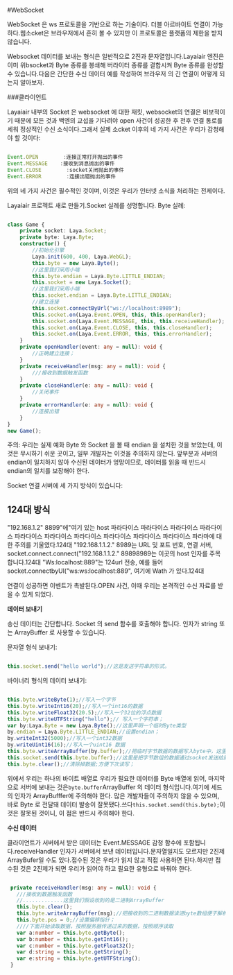 #WebSocket

WebSocket 은 ws 프로토콜을 기반으로 하는 기술이다. 더블 아르바이트 연결이 가능하다.웹소cket은 브라우저에서 흔히 볼 수 있지만 이 프로토콜은 플랫폼의 제한을 받지 않습니다.

Websocket 데이터를 보내는 형식은 일반적으로 2진과 문자열입니다.Layaiair 엔진은 이미 위bsocket과 Byte 종류를 봉쇄해 버라이터 종류를 결합시켜 Byte 종류를 완성할 수 있습니다.다음은 간단한 수신 데이터 예를 작성하여 브라우저 의 긴 연결이 어떻게 되는지 알아보자.

###클라이언트

Layaiair 내부의 Socket 은 websocket 에 대한 재킷, websocket의 연결은 비보적이기 때문에 모든 것과 백엔의 교섭을 기다려야 open 사건이 성공한 후 전후 연결 통로를 세워 정상적인 수신 소식이다.그래서 실제 소cket 이후의 네 가지 사건은 우리가 감청해야 할 것이다:


```typescript

Event.OPEN        :连接正常打开抛出的事件
Event.MESSAGE    :接收到消息抛出的事件
Event.CLOSE        :socket关闭抛出的事件
Event.ERROR        :连接出错抛出的事件
```


위의 네 가지 사건은 필수적인 것이며, 이것은 우리가 인터넷 소식을 처리하는 전제이다.

Layaiair 프로젝트 새로 만들기.Socket 실례를 성명합니다. Byte 실례:


```typescript

class Game {
    private socket: Laya.Socket;
    private byte: Laya.Byte;
    constructor() {
        //初始化引擎
        Laya.init(600, 400, Laya.WebGL);
        this.byte = new Laya.Byte();
        //这里我们采用小端
        this.byte.endian = Laya.Byte.LITTLE_ENDIAN;
        this.socket = new Laya.Socket();
        //这里我们采用小端
        this.socket.endian = Laya.Byte.LITTLE_ENDIAN;
        //建立连接
        this.socket.connectByUrl("ws://localhost:8989");
        this.socket.on(Laya.Event.OPEN, this, this.openHandler);
        this.socket.on(Laya.Event.MESSAGE, this, this.receiveHandler);
        this.socket.on(Laya.Event.CLOSE, this, this.closeHandler);
        this.socket.on(Laya.Event.ERROR, this, this.errorHandler);
    }
    private openHandler(event: any = null): void {
        //正确建立连接；
    }
    private receiveHandler(msg: any = null): void {
        ///接收到数据触发函数
    }
    private closeHandler(e: any = null): void {
        //关闭事件
    }
    private errorHandler(e: any = null): void {
        //连接出错
    }
}
new Game();
```


주의: 우리는 실제 예화 Byte 와 Socket 을 볼 때 endian 을 설치한 것을 보았는데, 이것은 무시하기 쉬운 곳이고, 일부 개발자는 이것을 주의하지 않는다. 앞부분과 서버의 endian이 일치하지 않아 수신된 데이터가 엉망이므로, 데이터를 읽을 때 반드시 endian의 일치를 보장해야 한다.

Socket 연결 서버에 세 가지 방식이 있습니다:

124대 방식
--------------------------------------------------------------------------------------------------------------------------------------------------------------------------------------------------------------------------------------------
"192.168.1.2" 8899"에"여기 있는 host 파라다이스 파라다이스 파라다이스 파라다이스 파라다이스 파라다이스 파라다이스 파라다이스 파라다이스 파라다이스 파라마에 대한 주의를 기울였다.124대
"192.168.1.1.2." 8989는 URL 및 포트 번호, 연결 서버, socket.connect.connect("192.168.1.1.2." 89898989는 이곳의 host 인자를 주목합니다.124대
"Ws:localhost:889"는 124url 전송, 예를 들어 socket.connectbyUl("ws:ws:localhost:889", 여기에 Wath 가 있다.124대

연결이 성공하면 이벤트가 촉발된다.OPEN 사건, 이때 우리는 본격적인 수신 자료를 받을 수 있게 되었다.

**데이터 보내기**

송신 데이터는 간단합니다. Socket 의 send 함수를 호출해야 합니다. 인자가 string 또는 ArrayBuffer 로 사용할 수 있습니다.

문자열 형식 보내기:


```typescript

this.socket.send("hello world");//这是发送字符串的形式。
```


바이너리 형식의 데이터 보내기:


```typescript

this.byte.writeByte(1);//写入一个字节
this.byte.writeInt16(20);//写入一个int16的数据
this.byte.writeFloat32(20.5);//写入一个32位的浮点数据
this.byte.writeUTFString("hello");// 写入一个字符串；
var by:Laya.Byte = new Laya.Byte();//这里声明一个临时Byte类型
by.endian = Laya.Byte.LITTLE_ENDIAN;//设置endian；
by.writeInt32(5000);//写入一个int32数据
by.writeUint16(16);//写入一个uint16 数据
this.byte.writeArrayBuffer(by.buffer);//把临时字节数据的数据写入byte中，这里注意写入的是by.buffer;
this.socket.send(this.byte.buffer);//这里是把字节数组的数据通过socket发送给服务器。
this.byte.clear();//清除掉数据;方便下次读写；
```


위에서 우리는 하나의 바이트 배열로 우리가 필요한 데이터를 Byte 배열에 읽어, 마지막으로 서버에 보내는 것은`byte.buffer`ArrayBuffer 의 데이터 형식입니다.여기에 세드의 인자가 ArrayBufffer에 주의해야 한다. 많은 개발자들이 주의하지 않을 수 있으며, 바로 Byte 로 전달돼 데이터 발송이 잘못됐다.쓰다`this.socket.send(this.byte);`이것은 잘못된 것이니, 이 점은 반드시 주의해야 한다.

**수신 데이터**

클라이언트가 서버에서 받은 데이터는 Event.MESSAGE 감청 함수에 포함됩니다.receiveHandler 인자가 서버에서 보낸 데이터입니다.문자열일지도 모르지만 2진제 ArrayBufer일 수도 있다.접수된 것은 우리가 읽지 않고 직접 사용하면 된다.하지만 접수된 것은 2진제가 되면 우리가 읽어야 하고 필요한 유형으로 바꿔야 한다.


```typescript

 private receiveHandler(msg: any = null): void {
   ///接收到数据触发函数
   //.............这里我们假设收到的是二进制ArrayBuffer
   this.byte.clear();
   this.byte.writeArrayBuffer(msg);//把接收到的二进制数据读进byte数组便于解析。
   this.byte.pos = 0;//设置偏移指针；
   ////下面开始读取数据，按照服务器传递过来的数据，按照顺序读取
   var a:number = this.byte.getByte();
   var b:number = this.byte.getInt16();
   var c:number = this.byte.getFloat32();
   var d:string = this.byte.getString();
   var e:string = this.byte.getUTFString();
 }
```
